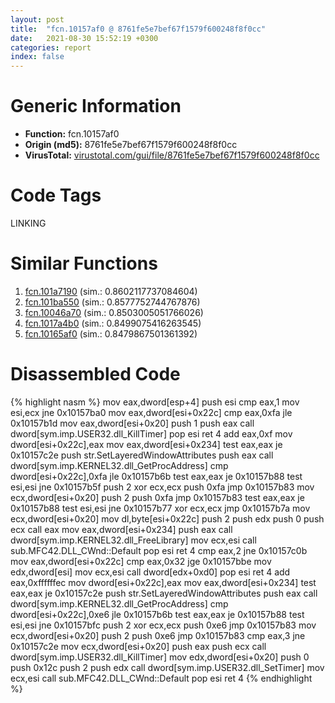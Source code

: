```yaml
---
layout: post
title:  "fcn.10157af0 @ 8761fe5e7bef67f1579f600248f8f0cc"
date:   2021-08-30 15:52:19 +0300
categories: report
index: false
---
```


# Generic Information
- **Function:** fcn.10157af0
- **Origin (md5):** 8761fe5e7bef67f1579f600248f8f0cc
- **VirusTotal:** [virustotal.com/gui/file/8761fe5e7bef67f1579f600248f8f0cc][virustotal_ref]

# Code Tags
<span class="tag" id="LINKING">LINKING</span>


# Similar Functions

1. [fcn.101a7190][similar_1_ref] (sim.: 0.8602117737084604)
2. [fcn.101ba550][similar_2_ref] (sim.: 0.8577752744767876)
3. [fcn.10046a70][similar_3_ref] (sim.: 0.8503005051766026)
4. [fcn.1017a4b0][similar_4_ref] (sim.: 0.8499075416263545)
5. [fcn.10165af0][similar_5_ref] (sim.: 0.8479867501361392)


# Disassembled Code

{% highlight nasm %}
mov eax,dword[esp+4]
push esi
cmp eax,1
mov esi,ecx
jne 0x10157ba0
mov eax,dword[esi+0x22c]
cmp eax,0xfa
jle 0x10157b1d
mov eax,dword[esi+0x20]
push 1
push eax
call dword[sym.imp.USER32.dll_KillTimer]
pop esi
ret 4
add eax,0xf
mov dword[esi+0x22c],eax
mov eax,dword[esi+0x234]
test eax,eax
je 0x10157c2e
push str.SetLayeredWindowAttributes
push eax
call dword[sym.imp.KERNEL32.dll_GetProcAddress]
cmp dword[esi+0x22c],0xfa
jle 0x10157b6b
test eax,eax
je 0x10157b88
test esi,esi
jne 0x10157b5f
push 2
xor ecx,ecx
push 0xfa
jmp 0x10157b83
mov ecx,dword[esi+0x20]
push 2
push 0xfa
jmp 0x10157b83
test eax,eax
je 0x10157b88
test esi,esi
jne 0x10157b77
xor ecx,ecx
jmp 0x10157b7a
mov ecx,dword[esi+0x20]
mov dl,byte[esi+0x22c]
push 2
push edx
push 0
push ecx
call eax
mov eax,dword[esi+0x234]
push eax
call dword[sym.imp.KERNEL32.dll_FreeLibrary]
mov ecx,esi
call sub.MFC42.DLL_CWnd::Default
pop esi
ret 4
cmp eax,2
jne 0x10157c0b
mov eax,dword[esi+0x22c]
cmp eax,0x32
jge 0x10157bbe
mov edx,dword[esi]
mov ecx,esi
call dword[edx+0xd0]
pop esi
ret 4
add eax,0xffffffec
mov dword[esi+0x22c],eax
mov eax,dword[esi+0x234]
test eax,eax
je 0x10157c2e
push str.SetLayeredWindowAttributes
push eax
call dword[sym.imp.KERNEL32.dll_GetProcAddress]
cmp dword[esi+0x22c],0xe6
jle 0x10157b6b
test eax,eax
je 0x10157b88
test esi,esi
jne 0x10157bfc
push 2
xor ecx,ecx
push 0xe6
jmp 0x10157b83
mov ecx,dword[esi+0x20]
push 2
push 0xe6
jmp 0x10157b83
cmp eax,3
jne 0x10157c2e
mov ecx,dword[esi+0x20]
push eax
push ecx
call dword[sym.imp.USER32.dll_KillTimer]
mov edx,dword[esi+0x20]
push 0
push 0x12c
push 2
push edx
call dword[sym.imp.USER32.dll_SetTimer]
mov ecx,esi
call sub.MFC42.DLL_CWnd::Default
pop esi
ret 4
{% endhighlight %}


[similar_1_ref]: /report/fcn.101a7190@8761fe5e7bef67f1579f600248f8f0cc
[similar_2_ref]: /report/fcn.101ba550@8761fe5e7bef67f1579f600248f8f0cc
[similar_3_ref]: /report/fcn.10046a70@8761fe5e7bef67f1579f600248f8f0cc
[similar_4_ref]: /report/fcn.1017a4b0@8761fe5e7bef67f1579f600248f8f0cc
[similar_5_ref]: /report/fcn.10165af0@8761fe5e7bef67f1579f600248f8f0cc
[virustotal_ref]: https://www.virustotal.com/gui/file/8761fe5e7bef67f1579f600248f8f0cc